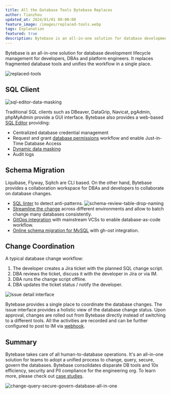 ```yaml
---
title: All the Database Tools Bytebase Replaces
author: Tianzhou
updated_at: 2024/01/01 09:00:00
feature_image: /images/replaced-tools.webp
tags: Explanation
featured: true
description: Bytebase is an all-in-one solution for database development lifecycle management. It replaces fragmented database tools and unifies the workflow in a single place.
---
```


Bytebase is an all-in-one solution for database development lifecycle management for developers, DBAs and platform engineers. It replaces fragmented database tools and unifies the workflow in a single place.

![replaced-tools](/images/replaced-tools.webp)

## SQL Client

![sql-editor-data-masking](/images/page/main/sql-editor/mask.webp)

Traditional SQL clients such as DBeaver, DataGrip, Navicat, pgAdmin, phpMyAdmin provide a GUI interface.
Bytebase also provides a web-based [SQL Editor](/sql-editor/) providing:

- Centralized database credential management
- Request and grant [database permissions](https://docs.bytebase.com/security/database-permission/overview/) workflow and enable Just-in-Time Database Access
- [Dynamic data masking](https://docs.bytebase.com/security/data-masking/overview/)
- Audit logs

## Schema Migration

Liquibase, Flyway, Sqitch are CLI based. On the other hand, Bytebase provides a collaboration workspace
for DBAs and developers to collaborate on database changes.

- [SQL linter](https://docs.bytebase.com/sql-review/overview/) to detect anti-patterns.
  ![schema-review-table-drop-naming](/content/docs/sql-review/schema-review-table-drop-naming.webp)
- [Streamline the change](https://docs.bytebase.com/change-database/batch-change/) across different environments and allow to batch change many databases consistently.
- [GitOps integration](https://docs.bytebase.com/vcs-integration/overview/) with mainstream VCSs to enable database-as-code workflow.
- [Online schema migration for MySQL](https://docs.bytebase.com/change-database/online-schema-migration-for-mysql/) with gh-ost integration.

## Change Coordination

A typical database change workflow:

1. The developer creates a Jira ticket with the planned SQL change script.
1. DBA reviews the ticket, discuss it with the developer in Jira or via IM.
1. DBA runs the change script offline.
1. DBA updates the ticket status / notify the developer.

![Issue detail interface](/content/docs/change-database/change-workflow/issue-detail.webp)

Bytebase provides a single place to coordinate the database changes. The issue interface provides
a holistic view of the database change status. Upon approval, changes are rolled out from Bytebase
directly instead of switching to a different tools. All the activities are recorded and can be further
configured to post to IM via [webhook](https://docs.bytebase.com/change-database/webhook).

## Summary

Bytebase takes care of all human-to-database operations. It's an all-in-one solution for teams to
adopt a unified process to change, query, secure, govern the databases. Bytebase consolidates disparate DB tools and 10x efficiency, security and PII compliance for the engineering org. To learn more, please check out [case studies](/blog/category/case-study/).

![change-query-secure-govern-database-all-in-one](/images/db-scheme-lg.png)
